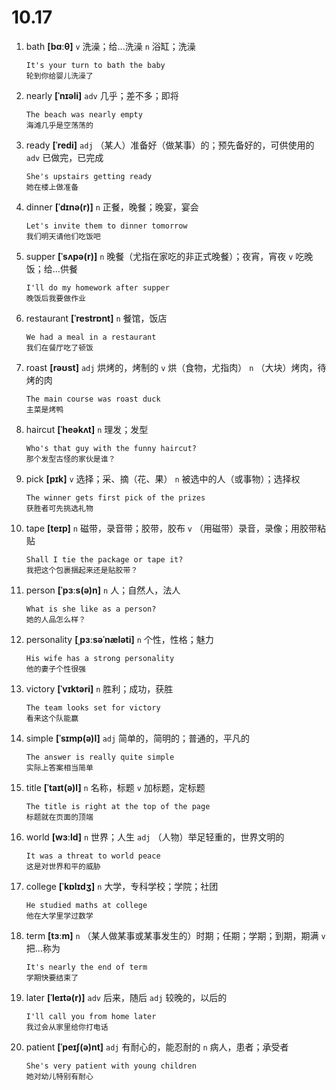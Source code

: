 # 10.17

1. bath **[bɑːθ]** `v` 洗澡；给...洗澡 `n` 浴缸；洗澡

   ```
   It's your turn to bath the baby
   轮到你给婴儿洗澡了
   ```

2. nearly **[ˈnɪəli]** `adv` 几乎；差不多；即将

   ```
   The beach was nearly empty
   海滩几乎是空荡荡的
   ```

3. ready **[ˈredi]** `adj` （某人）准备好（做某事）的；预先备好的，可供使用的 `adv` 已做完，已完成

   ```
   She's upstairs getting ready
   她在楼上做准备
   ```

4. dinner **[ˈdɪnə(r)]** `n` 正餐，晚餐；晚宴，宴会

   ```
   Let's invite them to dinner tomorrow
   我们明天请他们吃饭吧
   ```

5. supper **[ˈsʌpə(r)]** `n` 晚餐（尤指在家吃的非正式晚餐）；夜宵，宵夜 `v` 吃晚饭；给...供餐

   ```
   I'll do my homework after supper
   晚饭后我要做作业
   ```

6. restaurant **[ˈrestrɒnt]** `n` 餐馆，饭店

   ```
   We had a meal in a restaurant
   我们在餐厅吃了顿饭
   ```

7. roast **[rəʊst]** `adj` 烘烤的，烤制的 `v` 烘（食物，尤指肉） `n` （大块）烤肉，待烤的肉

   ```
   The main course was roast duck
   主菜是烤鸭
   ```

8. haircut **[ˈheəkʌt]** `n` 理发；发型

   ```
   Who's that guy with the funny haircut?
   那个发型古怪的家伙是谁？
   ```

9. pick **[pɪk]** `v` 选择；采、摘（花、果） `n` 被选中的人（或事物）；选择权

   ```
   The winner gets first pick of the prizes
   获胜者可先挑选礼物
   ```

10. tape **[teɪp]** `n` 磁带，录音带；胶带，胶布 `v` （用磁带）录音，录像；用胶带粘贴

    ```
    Shall I tie the package or tape it?
    我把这个包裹捆起来还是贴胶带？
    ```

11. person **[ˈpɜːs(ə)n]** `n` 人；自然人，法人

    ```
    What is she like as a person?
    她的人品怎么样？
    ```

12. personality **[ˌpɜːsəˈnæləti]** `n` 个性，性格；魅力

    ```
    His wife has a strong personality
    他的妻子个性很强
    ```

13. victory **[ˈvɪktəri]** `n` 胜利；成功，获胜

    ```
    The team looks set for victory
    看来这个队能赢
    ```

14. simple **[ˈsɪmp(ə)l]** `adj` 简单的，简明的；普通的，平凡的

    ```
    The answer is really quite simple
    实际上答案相当简单
    ```

15. title **[ˈtaɪt(ə)l]** `n` 名称，标题 `v` 加标题，定标题

    ```
    The title is right at the top of the page
    标题就在页面的顶端
    ```

16. world **[wɜːld]** `n` 世界；人生 `adj` （人物）举足轻重的，世界文明的

    ```
    It was a threat to world peace
    这是对世界和平的威胁
    ```

17. college **[ˈkɒlɪdʒ]** `n` 大学，专科学校；学院；社团

    ```
    He studied maths at college
    他在大学里学过数学
    ```

18. term **[tɜːm]** `n` （某人做某事或某事发生的）时期；任期；学期；到期，期满 `v` 把...称为

    ```
    It's nearly the end of term
    学期快要结束了
    ```

19. later **[ˈleɪtə(r)]** `adv` 后来，随后 `adj` 较晚的，以后的

    ```
    I'll call you from home later
    我过会从家里给你打电话
    ```

20. patient **[ˈpeɪʃ(ə)nt]** `adj` 有耐心的，能忍耐的 `n` 病人，患者；承受者

    ```
    She's very patient with young children
    她对幼儿特别有耐心
    ```
